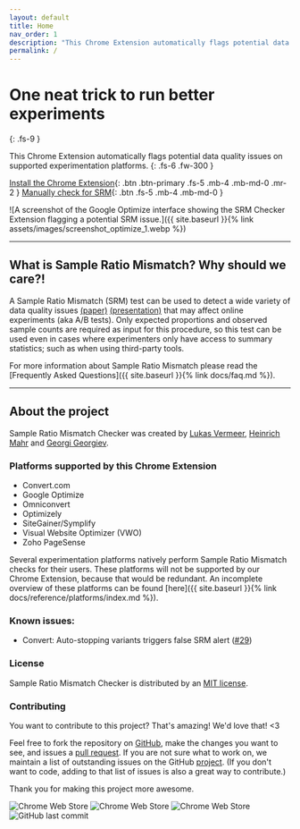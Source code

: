 ```yaml
---
layout: default
title: Home
nav_order: 1
description: "This Chrome Extension automatically flags potential data quality issues on supported experimentation platforms."
permalink: /
---
```


# One neat trick to run better experiments
{: .fs-9 }

This Chrome Extension automatically flags potential data quality issues on supported experimentation platforms.
{: .fs-6 .fw-300 }

[Install the Chrome Extension](https://chrome.google.com/webstore/detail/sample-ratio-mismatch-srm/ikielffdbameifemkibfheolelbohipn){: .btn .btn-primary .fs-5 .mb-4 .mb-md-0 .mr-2 } [Manually check for SRM](https://lukasvermeer.nl/srm/microsite/){: .btn .fs-5 .mb-4 .mb-md-0 }

![A screenshot of the Google Optimize interface showing the SRM Checker Extension flagging a potential SRM issue.]({{ site.baseurl }}{% link assets/images/screenshot_optimize_1.webp %})

---

## What is Sample Ratio Mismatch? Why should we care?!

A Sample Ratio Mismatch (SRM) test can be used to detect a wide variety of data quality issues [(paper)](https://dl.acm.org/citation.cfm?id=3330722) [(presentation)](https://conversionhotel.com/session/keynote-2019-run-better-experiments-srm-checks/) that may affect online experiments (aka A/B tests). Only expected proportions and observed sample counts are required as input for this procedure, so this test can be used even in cases where experimenters only have access to summary statistics; such as when using third-party tools.

For more information about Sample Ratio Mismatch please read the [Frequently Asked Questions]({{ site.baseurl }}{% link docs/faq.md %}).

---

## About the project

Sample Ratio Mismatch Checker was created by [Lukas Vermeer](http://lukasvermeer.nl), [Heinrich Mahr](https://heinrich333.github.io) and [Georgi Georgiev](http://blog.analytics-toolkit.com).

### Platforms supported by this Chrome Extension

- Convert.com
- Google Optimize
- Omniconvert
- Optimizely
- SiteGainer/Symplify
- Visual Website Optimizer (VWO)
- Zoho PageSense

Several experimentation platforms natively perform Sample Ratio Mismatch checks for their users. These platforms will not be supported by our Chrome Extension, because that would be redundant. An incomplete overview of these platforms can be found [here]({{ site.baseurl }}{% link docs/reference/platforms/index.md %}).

### Known issues:

- Convert: Auto-stopping variants triggers false SRM alert ([#29](https://github.com/lukasvermeer/srm/issues/29))

### License

Sample Ratio Mismatch Checker is distributed by an [MIT license](https://github.com/lukasvermeer/srm/tree/master/LICENSE).

### Contributing

You want to contribute to this project? That's amazing! We'd love that! <3

Feel free to fork the repository on [GitHub](http://github.com/lukasvermeer/srm), make the changes you want to see, and issues a [pull request](https://help.github.com/en/github/collaborating-with-issues-and-pull-requests/about-pull-requests). If you are not sure what to work on, we maintain a list of outstanding issues on the GitHub [project](https://github.com/lukasvermeer/srm/issues). (If you don't want to code, adding to that list of issues is also a great way to contribute.)

Thank you for making this project more awesome.

![Chrome Web Store](https://img.shields.io/chrome-web-store/v/ikielffdbameifemkibfheolelbohipn?label=Store%20Release)
![Chrome Web Store](https://img.shields.io/chrome-web-store/stars/ikielffdbameifemkibfheolelbohipn?label=Store%20Rating)
![Chrome Web Store](https://img.shields.io/chrome-web-store/users/ikielffdbameifemkibfheolelbohipn?label=Extension%20Users)
![GitHub last commit](https://img.shields.io/github/last-commit/lukasvermeer/srm?label=Last%20Repo%20Commit)
